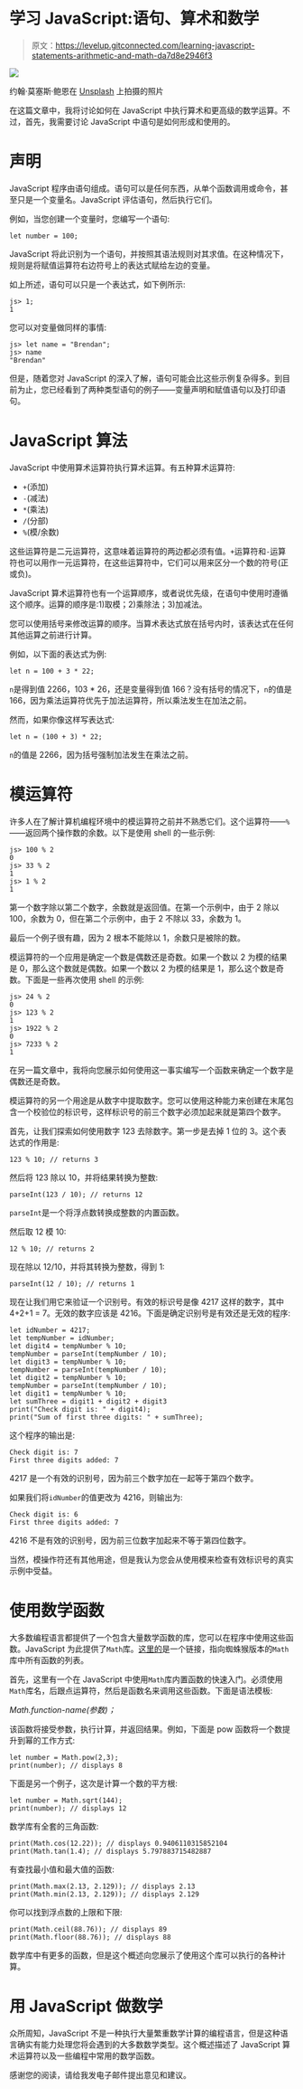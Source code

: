 # 学习 JavaScript:语句、算术和数学

> 原文：<https://levelup.gitconnected.com/learning-javascript-statements-arithmetic-and-math-da7d8e2946f3>

![](img/110fda19f23bfe5cb1cb71a965c57c6b.png)

约翰·莫塞斯·鲍恩在 [Unsplash](https://unsplash.com?utm_source=medium&utm_medium=referral) 上拍摄的照片

在这篇文章中，我将讨论如何在 JavaScript 中执行算术和更高级的数学运算。不过，首先，我需要讨论 JavaScript 中语句是如何形成和使用的。

# 声明

JavaScript 程序由语句组成。语句可以是任何东西，从单个函数调用或命令，甚至只是一个变量名。JavaScript 评估语句，然后执行它们。

例如，当您创建一个变量时，您编写一个语句:

```
let number = 100;
```

JavaScript 将此识别为一个语句，并按照其语法规则对其求值。在这种情况下，规则是将赋值运算符右边符号上的表达式赋给左边的变量。

如上所述，语句可以只是一个表达式，如下例所示:

```
js> 1;
1
```

您可以对变量做同样的事情:

```
js> let name = "Brendan";
js> name
"Brendan"
```

但是，随着您对 JavaScript 的深入了解，语句可能会比这些示例复杂得多。到目前为止，您已经看到了两种类型语句的例子——变量声明和赋值语句以及打印语句。

# JavaScript 算法

JavaScript 中使用算术运算符执行算术运算。有五种算术运算符:

*   `+`(添加)
*   `-`(减法)
*   `*`(乘法)
*   `/`(分部)
*   `%`(模/余数)

这些运算符是二元运算符，这意味着运算符的两边都必须有值。`+`运算符和`-`运算符也可以用作一元运算符，在这些运算符中，它们可以用来区分一个数的符号(正或负)。

JavaScript 算术运算符也有一个运算顺序，或者说优先级，在语句中使用时遵循这个顺序。运算的顺序是:1)取模；2)乘除法；3)加减法。

您可以使用括号来修改运算的顺序。当算术表达式放在括号内时，该表达式在任何其他运算之前进行计算。

例如，以下面的表达式为例:

```
let n = 100 + 3 * 22;
```

`n`是得到值 2266，103 * 26，还是变量得到值 166？没有括号的情况下，`n`的值是 166，因为乘法运算符优先于加法运算符，所以乘法发生在加法之前。

然而，如果你像这样写表达式:

```
let n = (100 + 3) * 22;
```

`n`的值是 2266，因为括号强制加法发生在乘法之前。

# 模运算符

许多人在了解计算机编程环境中的模运算符之前并不熟悉它们。这个运算符——`%`——返回两个操作数的余数。以下是使用 shell 的一些示例:

```
js> 100 % 2
0
js> 33 % 2
1
js> 1 % 2
1
```

第一个数字除以第二个数字，余数就是返回值。在第一个示例中，由于 2 除以 100，余数为 0，但在第二个示例中，由于 2 不除以 33，余数为 1。

最后一个例子很有趣，因为 2 根本不能除以 1，余数只是被除的数。

模运算符的一个应用是确定一个数是偶数还是奇数。如果一个数以 2 为模的结果是 0，那么这个数就是偶数。如果一个数以 2 为模的结果是 1，那么这个数是奇数。下面是一些再次使用 shell 的示例:

```
js> 24 % 2
0
js> 123 % 2
1
js> 1922 % 2
0
js> 7233 % 2
1
```

在另一篇文章中，我将向您展示如何使用这一事实编写一个函数来确定一个数字是偶数还是奇数。

模运算符的另一个用途是从数字中提取数字。您可以使用这种能力来创建在末尾包含一个校验位的标识号，这样标识号的前三个数字必须加起来就是第四个数字。

首先，让我们探索如何使用数字 123 去除数字。第一步是去掉 1 位的 3。这个表达式的作用是:

```
123 % 10; // returns 3
```

然后将 123 除以 10，并将结果转换为整数:

```
parseInt(123 / 10); // returns 12
```

`parseInt`是一个将浮点数转换成整数的内置函数。

然后取 12 模 10:

```
12 % 10; // returns 2
```

现在除以 12/10，并将其转换为整数，得到 1:

```
parseInt(12 / 10); // returns 1
```

现在让我们用它来验证一个识别号。有效的标识号是像 4217 这样的数字，其中 4+2+1 = 7。无效的数字应该是 4216。下面是确定识别号是有效还是无效的程序:

```
let idNumber = 4217;
let tempNumber = idNumber;
let digit4 = tempNumber % 10;
tempNumber = parseInt(tempNumber / 10);
let digit3 = tempNumber % 10;
tempNumber = parseInt(tempNumber / 10);
let digit2 = tempNumber % 10;
tempNumber = parseInt(tempNumber / 10);
let digit1 = tempNumber % 10;
let sumThree = digit1 + digit2 + digit3
print("Check digit is: " + digit4);
print("Sum of first three digits: " + sumThree);
```

这个程序的输出是:

```
Check digit is: 7
First three digits added: 7
```

4217 是一个有效的识别号，因为前三个数字加在一起等于第四个数字。

如果我们将`idNumber`的值更改为 4216，则输出为:

```
Check digit is: 6
First three digits added: 7
```

4216 不是有效的识别号，因为前三位数字加起来不等于第四位数字。

当然，模操作符还有其他用途，但是我认为您会从使用模来检查有效标识号的真实示例中受益。

# 使用数学函数

大多数编程语言都提供了一个包含大量数学函数的库，您可以在程序中使用这些函数。JavaScript 为此提供了`Math`库。[这里的](https://developer.mozilla.org/en-US/docs/Web/JavaScript/Reference/Global_Objects/Math)是一个链接，指向蜘蛛猴版本的`Math`库中所有函数的列表。

首先，这里有一个在 JavaScript 中使用`Math`库内置函数的快速入门。必须使用`Math`库名，后跟点运算符，然后是函数名来调用这些函数。下面是语法模板:

*Math.function-name(参数)；*

该函数将接受参数，执行计算，并返回结果。例如，下面是 pow 函数将一个数提升到幂的工作方式:

```
let number = Math.pow(2,3);
print(number); // displays 8
```

下面是另一个例子，这次是计算一个数的平方根:

```
let number = Math.sqrt(144);
print(number); // displays 12
```

数学库有全套的三角函数:

```
print(Math.cos(12.22)); // displays 0.9406110315852104
print(Math.tan(1.4); // displays 5.797883715482887
```

有查找最小值和最大值的函数:

```
print(Math.max(2.13, 2.129)); // displays 2.13
print(Math.min(2.13, 2.129)); // displays 2.129
```

你可以找到浮点数的上限和下限:

```
print(Math.ceil(88.76)); // displays 89
print(Math.floor(88.76)); // displays 88
```

数学库中有更多的函数，但是这个概述向您展示了使用这个库可以执行的各种计算。

# 用 JavaScript 做数学

众所周知，JavaScript 不是一种执行大量繁重数学计算的编程语言，但是这种语言确实有能力处理您将会遇到的大多数数学类型。这个概述描述了 JavaScript 算术运算符以及一些编程中常用的数学函数。

感谢您的阅读，请给我发电子邮件提出意见和建议。